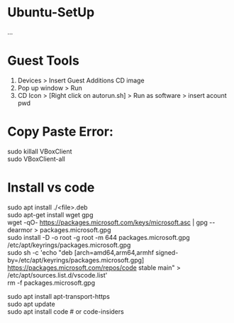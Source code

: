 # Ubuntu-SetUp
...
# Guest Tools
1) Devices > Insert Guest Additions CD image
2) Pop up window > Run
3) CD Icon > [Right click on autorun.sh] > Run as software > insert acount pwd 

# Copy Paste Error:
sudo killall VBoxClient <br/>
sudo VBoxClient-all

# Install vs code
sudo apt install ./\<file\>.deb            <br/>
sudo apt-get install wget gpg            <br/>
wget -qO- https://packages.microsoft.com/keys/microsoft.asc | gpg --dearmor > packages.microsoft.gpg            <br/>
sudo install -D -o root -g root -m 644 packages.microsoft.gpg /etc/apt/keyrings/packages.microsoft.gpg            <br/>
sudo sh -c 'echo "deb [arch=amd64,arm64,armhf signed-by=/etc/apt/keyrings/packages.microsoft.gpg] https://packages.microsoft.com/repos/code stable main" > /etc/apt/sources.list.d/vscode.list'            <br/>
rm -f packages.microsoft.gpg            <br/>

sudo apt install apt-transport-https            <br/>
sudo apt update            <br/>
sudo apt install code # or code-insiders            <br/>

